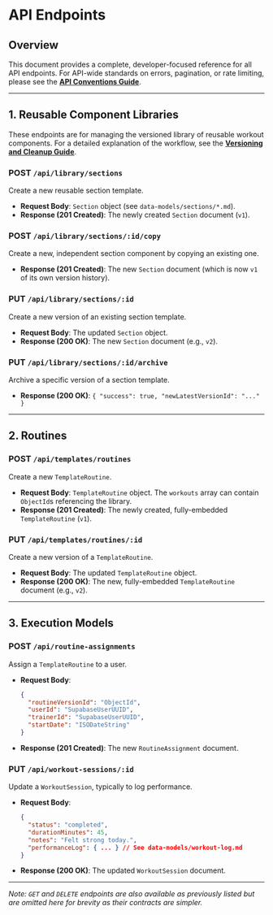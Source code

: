 # API Endpoints

## Overview

This document provides a complete, developer-focused reference for all API endpoints. For API-wide standards on errors, pagination, or rate limiting, please see the **[API Conventions Guide](./api-conventions.md)**.

---

## 1. Reusable Component Libraries

These endpoints are for managing the versioned library of reusable workout components. For a detailed explanation of the workflow, see the **[Versioning and Cleanup Guide](./versioning-and-cleanup.md)**.

### **POST** `/api/library/sections`

Create a new reusable section template.

-   **Request Body**: `Section` object (see `data-models/sections/*.md`).
-   **Response (201 Created)**: The newly created `Section` document (`v1`).

### **POST** `/api/library/sections/:id/copy`

Create a new, independent section component by copying an existing one.

-   **Response (201 Created)**: The new `Section` document (which is now `v1` of its own version history).

### **PUT** `/api/library/sections/:id`

Create a new version of an existing section template.

-   **Request Body**: The updated `Section` object.
-   **Response (200 OK)**: The new `Section` document (e.g., `v2`).

### **PUT** `/api/library/sections/:id/archive`

Archive a specific version of a section template.

-   **Response (200 OK)**: `{ "success": true, "newLatestVersionId": "..." }`

---

## 2. Routines

### **POST** `/api/templates/routines`

Create a new `TemplateRoutine`.

-   **Request Body**: `TemplateRoutine` object. The `workouts` array can contain `ObjectId`s referencing the library.
-   **Response (201 Created)**: The newly created, fully-embedded `TemplateRoutine` (`v1`).

### **PUT** `/api/templates/routines/:id`

Create a new version of a `TemplateRoutine`.

-   **Request Body**: The updated `TemplateRoutine` object.
-   **Response (200 OK)**: The new, fully-embedded `TemplateRoutine` document (e.g., `v2`).

---

## 3. Execution Models

### **POST** `/api/routine-assignments`

Assign a `TemplateRoutine` to a user.

-   **Request Body**:
    ```json
    {
      "routineVersionId": "ObjectId",
      "userId": "SupabaseUserUUID",
      "trainerId": "SupabaseUserUUID",
      "startDate": "ISODateString"
    }
    ```
-   **Response (201 Created)**: The new `RoutineAssignment` document.

### **PUT** `/api/workout-sessions/:id`

Update a `WorkoutSession`, typically to log performance.

-   **Request Body**:
    ```json
    {
      "status": "completed",
      "durationMinutes": 45,
      "notes": "Felt strong today.",
      "performanceLog": { ... } // See data-models/workout-log.md
    }
    ```
-   **Response (200 OK)**: The updated `WorkoutSession` document.

---

*Note: `GET` and `DELETE` endpoints are also available as previously listed but are omitted here for brevity as their contracts are simpler.*
